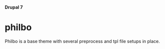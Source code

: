 **Drupal 7**

# philbo

Philbo is a base theme with several preprocess and tpl file setups in place.
